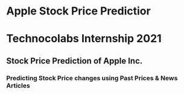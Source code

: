 # Apple Stock Price Predictior
# Technocolabs Internship 2021
## Stock Price Prediction of Apple Inc.
### Predicting Stock Price changes using Past Prices & News Articles
